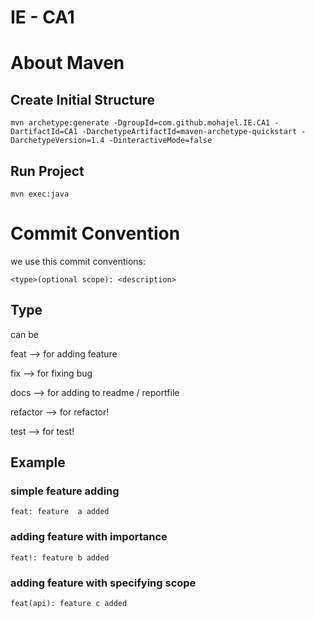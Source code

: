 # IE - CA1


# About Maven

## Create Initial Structure
    mvn archetype:generate -DgroupId=com.github.mohajel.IE.CA1 -DartifactId=CA1 -DarchetypeArtifactId=maven-archetype-quickstart -DarchetypeVersion=1.4 -DinteractiveMode=false

## Run Project
    mvn exec:java



# Commit Convention

we use this commit conventions:

    <type>(optional scope): <description>

## Type

can be 

feat --> for adding feature

fix --> for fixing bug

docs --> for adding to readme / reportfile

refactor --> for refactor!

test --> for test!

## Example

### simple feature adding
    feat: feature  a added

### adding feature with importance
    feat!: feature b added

### adding feature with specifying scope
    feat(api): feature c added




